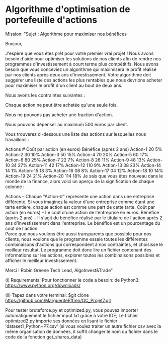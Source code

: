 # Algorithme d'optimisation de portefeuille d'actions
Mission:
"Sujet : Algorithme pour maximiser nos bénéfices

Bonjour,

J'espère que vous êtes prêt pour votre premier vrai projet ! Nous avons besoin d'aide pour optimiser les solutions de nos clients afin de rendre nos programmes d'investissement à court terme plus compétitifs. Nous avons besoin que vous conceviez un algorithme qui maximisera le profit réalisé par nos clients après deux ans d'investissement. Votre algorithme doit suggérer une liste des actions les plus rentables que nous devrions acheter pour maximiser le profit d'un client au bout de deux ans.

Nous avons les contraintes suivantes :

Chaque action ne peut être achetée qu'une seule fois.

Nous ne pouvons pas acheter une fraction d'action.

Nous pouvons dépenser au maximum 500 euros par client.

Vous trouverez ci-dessous une liste des actions sur lesquelles nous travaillons : 

Actions #	Coût par action (en euros)	Bénéfice (après 2 ans)
Action-1	20	5%
Action-2	30	10%
Action-3	50	15%
Action-4	70	20%
Action-5	60	17%
Action-6	80	25%
Action-7	22	7%
Action-8	26	11%
Action-9	48	13%
Action-10	34	27%
Action-11	42	17%
Action-12	110	 9%
Action-13	38	23%
Action-14	14	1%
Action-15	18	3%
Action-16	08	8%
Action-17	04	12%
Action-18 	10	14%
Action-19	24 	21%
Action-20	114	18%
Je sais que vous êtes nouveau dans le monde de la finance, alors voici un aperçu de la signification de chaque colonne : 

Actions – Chaque "Action-#" représente une action dans une entreprise différente. Si vous imaginez la valeur d'une entreprise comme étant une tarte entière, chaque action est comme une part de cette tarte. 
Coût par action (en euros) – Le coût d'une action de l'entreprise en euros.
Bénéfice (après 2 ans) – Il s'agit du bénéfice réalisé par le titulaire de l'action après 2 ans d'investissement dans l'entreprise. Le bénéfice est un pourcentage du coût de l'action.  
Parce que nous voulons être aussi transparents que possible pour nos clients, nous voulons que le programme essaie toutes les différentes combinaisons d'actions qui correspondent à nos contraintes, et choisisse le meilleur résultat.  Le programme doit donc lire un fichier contenant des informations sur les actions, explorer toutes les combinaisons possibles et afficher le meilleur investissement.

 

Merci ! 
Robin Greene
Tech Lead, AlgoInvest&Trade"

(i) Requirements:
 Pour fonctionner le code a besoin: de Python3: https://www.python.org/downloads/

(ii) Tapez dans votre terminal:
$git clone https://github.com/MargueriteEffren/OC_Projet7.git

Pour tester bruteforce.py et optimized.py, vous pouvez importer automatiquement le fichier input.txt grâce à votre IDE;
Le fichier optimized2.py importe ses données en lisant le fichier 'dataset1_Python+P7.csv' (si vous voulez traiter un autre fichier csv avec la même organisation de données, il suffit changer le nom du fichier dans le code de la fonction get_shares_data)
